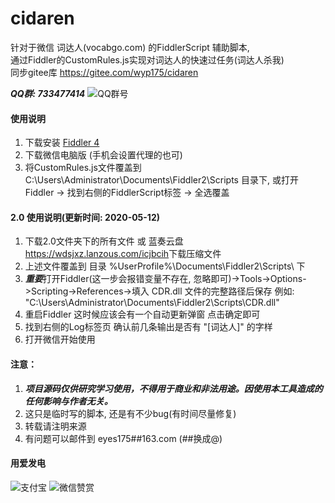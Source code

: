 # cidaren
针对于微信 词达人(vocabgo.com) 的FiddlerScript 辅助脚本,  
通过Fiddler的CustomRules.js实现对词达人的快速过任务(词达人杀我)  
同步gitee库 <https://gitee.com/wyp175/cidaren>  

***QQ群: 733477414***
![QQ群号](https://p.ananas.chaoxing.com/star3/origin/07fec01c4e124b7985ca15cb6f25c5f0.png)  

#### 使用说明

1.  下载安装 [Fiddler 4 ](https://www.telerik.com/fiddler)
2.  下载微信电脑版 (手机会设置代理的也可)
3.  将CustomRules.js文件覆盖到 C:\Users\Administrator\Documents\Fiddler2\Scripts 目录下, 
    或打开Fiddler -> 找到右侧的FiddlerScript标签 -> 全选覆盖

#### 2.0 使用说明(更新时间: 2020-05-12)
1.  下载2.0文件夹下的所有文件 或 蓝奏云盘<https://wdsjxz.lanzous.com/icjbcih>下载压缩文件  
2.  上述文件覆盖到 目录 %UserProfile%\Documents\Fiddler2\Scripts\ 下  
3.  ***重要***打开Fiddler(这一步会报错变量不存在, 忽略即可)->Tools->Options->Scripting->References->填入 CDR.dll 文件的完整路径后保存 例如: "C:\Users\Administrator\Documents\Fiddler2\Scripts\CDR.dll"  
4.  重启Fiddler 这时候应该会有一个自动更新弹窗 点击确定即可  
5.  找到右侧的Log标签页 确认前几条输出是否有 "[词达人]" 的字样  
6.  打开微信开始使用

#### 注意： 
1.  ***项目源码仅供研究学习使用，不得用于商业和非法用途。因使用本工具造成的任何影响与作者无关。***
2.  这只是临时写的脚本, 还是有不少bug(有时间尽量修复)
3.  转载请注明来源
4.  有问题可以邮件到 eyes175##163.com (##换成@)

#### 用爱发电
![支付宝](https://p.ananas.chaoxing.com/star3/origin/235f9e38119853e51dcd34926401c0d5.png)
![微信赞赏](http://p.ananas.chaoxing.com/star3/origin/79e8455a7c717cda5fb131be97234c9e.png)

